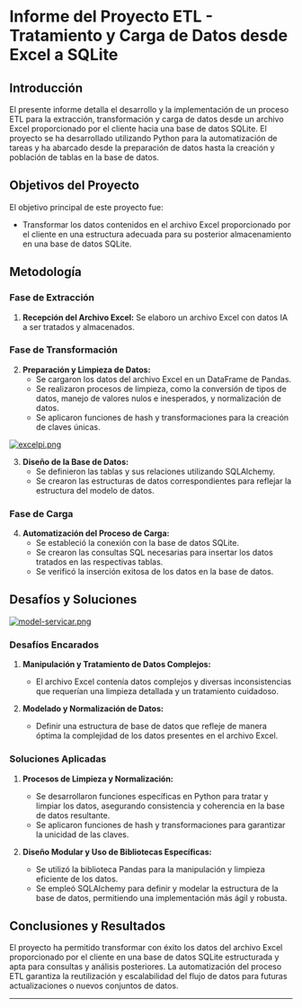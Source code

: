 # Informe del Proyecto ETL - Tratamiento y Carga de Datos desde Excel a SQLite

## Introducción

El presente informe detalla el desarrollo y la implementación de un proceso ETL para la extracción, transformación y carga de datos desde un archivo Excel proporcionado por el cliente hacia una base de datos SQLite. El proyecto se ha desarrollado utilizando Python para la automatización de tareas y ha abarcado desde la preparación de datos hasta la creación y población de tablas en la base de datos.

## Objetivos del Proyecto

El objetivo principal de este proyecto fue:
- Transformar los datos contenidos en el archivo Excel proporcionado por el cliente en una estructura adecuada para su posterior almacenamiento en una base de datos SQLite.

## Metodología

### Fase de Extracción

1. **Recepción del Archivo Excel:** Se elaboro un archivo Excel con datos IA a ser tratados y almacenados.

### Fase de Transformación

2. **Preparación y Limpieza de Datos:** 
   - Se cargaron los datos del archivo Excel en un DataFrame de Pandas.
   - Se realizaron procesos de limpieza, como la conversión de tipos de datos, manejo de valores nulos e inesperados, y normalización de datos.
   - Se aplicaron funciones de hash y transformaciones para la creación de claves únicas.

[![excelpi.png](https://i.postimg.cc/bwSVNLYG/excelpi.png)](https://postimg.cc/yDByLmZB)

3. **Diseño de la Base de Datos:**
   - Se definieron las tablas y sus relaciones utilizando SQLAlchemy.
   - Se crearon las estructuras de datos correspondientes para reflejar la estructura del modelo de datos.

### Fase de Carga

4. **Automatización del Proceso de Carga:**
   - Se estableció la conexión con la base de datos SQLite.
   - Se crearon las consultas SQL necesarias para insertar los datos tratados en las respectivas tablas.
   - Se verificó la inserción exitosa de los datos en la base de datos.

## Desafíos y Soluciones

[![model-servicar.png](https://i.postimg.cc/FF2cSCQ5/model-servicar.png)](https://postimg.cc/jC4L0X5Z)
### Desafíos Encarados

1. **Manipulación y Tratamiento de Datos Complejos:**
   - El archivo Excel contenía datos complejos y diversas inconsistencias que requerían una limpieza detallada y un tratamiento cuidadoso.

2. **Modelado y Normalización de Datos:**
   - Definir una estructura de base de datos que refleje de manera óptima la complejidad de los datos presentes en el archivo Excel.

### Soluciones Aplicadas

1. **Procesos de Limpieza y Normalización:**
   - Se desarrollaron funciones específicas en Python para tratar y limpiar los datos, asegurando consistencia y coherencia en la base de datos resultante.
   - Se aplicaron funciones de hash y transformaciones para garantizar la unicidad de las claves.

2. **Diseño Modular y Uso de Bibliotecas Específicas:**
   - Se utilizó la biblioteca Pandas para la manipulación y limpieza eficiente de los datos.
   - Se empleó SQLAlchemy para definir y modelar la estructura de la base de datos, permitiendo una implementación más ágil y robusta.

## Conclusiones y Resultados

El proyecto ha permitido transformar con éxito los datos del archivo Excel proporcionado por el cliente en una base de datos SQLite estructurada y apta para consultas y análisis posteriores. La automatización del proceso ETL garantiza la reutilización y escalabilidad del flujo de datos para futuras actualizaciones o nuevos conjuntos de datos.

---

